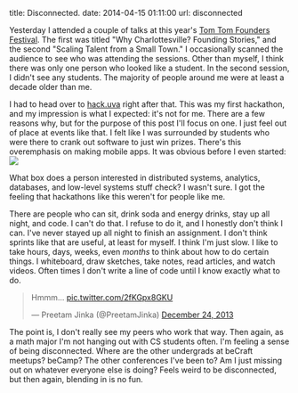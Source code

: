 title: Disconnected.
date: 2014-04-15 01:11:00
url: disconnected

Yesterday I attended a couple of talks at this year's [Tom Tom Founders Festival](http://www.tomtomfest.com/). The first was titled "Why Charlottesville? Founding Stories," and the second "Scaling Talent from a Small Town." I occasionally scanned the audience to see who was attending the sessions. Other than myself, I think there was only one person who looked like a student. In the second session, I didn't see any students. The majority of people around me were at least a decade older than me.

I had to head over to [hack.uva](http://hackuva.io/) right after that. This was my first hackathon, and my impression is what I expected: it's not for me. There are a few reasons why, but for the purpose of this post I'll focus on one. I just feel out of place at events like that. I felt like I was surrounded by students who were there to crank out software to just win prizes. There's this overemphasis on making mobile apps. It was obvious before I even started:
![](https://pbs.twimg.com/media/Bk5jYNLCEAAjGY9.png:large)

What box does a person interested in distributed systems, analytics, databases, and low-level systems stuff check? I wasn't sure. I got the feeling that hackathons like this weren't for people like me.

There are people who can sit, drink soda and energy drinks, stay up all night, and code. I can't do that. I refuse to do it, and I honestly don't think I can. I've never stayed up all night to finish an assignment. I don't think sprints like that are useful, at least for myself. I think I'm just slow. I like to take hours, days, weeks, even *months* to think about how to do certain things. I whiteboard, draw sketches, take notes, read articles, and watch videos. Often times I don't write a line of code until I know exactly what to do.

<blockquote class="twitter-tweet" lang="en"><p>Hmmm... <a href="http://t.co/2fKGpx8GKU">pic.twitter.com/2fKGpx8GKU</a></p>&mdash; Preetam Jinka (@PreetamJinka) <a href="https://twitter.com/PreetamJinka/statuses/415546081150115840">December 24, 2013</a></blockquote>
<script async src="//platform.twitter.com/widgets.js" charset="utf-8"></script>

The point is, I don't really see my peers who work that way. Then again, as a math major I'm not hanging out with CS students often. I'm feeling a sense of being disconnected. Where are the other undergrads at beCraft meetups? beCamp? The other conferences I've been to? Am I just missing out on whatever everyone else is doing? Feels weird to be disconnected, but then again, blending in is no fun.

